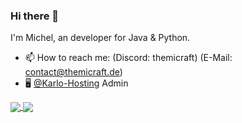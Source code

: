 ### Hi there 👋
I'm Michel, an developer for Java & Python.

- 📫 How to reach me: (Discord: themicraft) (E-Mail: contact@themicraft.de)
- 🖥 <a href="https://github.com/karlo-hosting">@Karlo-Hosting</a> Admin

<a href="https://github.com/anuraghazra/github-readme-stats">
  <img align="center" src="https://github-readme-stats.vercel.app/api?username=themicraft&count_private=true&show_icons=true&hide=stars&theme=tokyonight" />
</a>

<a href="https://wakatime.com/@TheMiCraft">
  <img align="center" src="https://github-readme-stats.vercel.app/api/wakatime?username=themicraft&theme=tokyonight&langs_count=5" />
</a>
